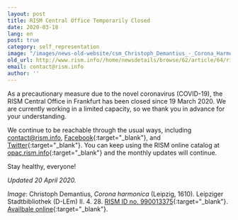 ```yaml
---
layout: post
title: RISM Central Office Temporarily Closed
date: 2020-03-18
lang: en
post: true
category: self_representation
image: "/images/news-old-website/csm_Christoph_Demantius_-_Corona_Harmonica_e186d80a86.jpg"
old_url: http://www.rism.info//home/newsdetails/browse/62/article/64/rism-central-office-temporarily-closed.html
email: contact@rism.info
author: ''
---
```



As a precautionary measure due to the novel coronavirus (COVID-19), the RISM Central Office in Frankfurt has been closed since 19 March 2020. We are currently working in a limited capacity, so we thank you in advance for your understanding.

We continue to be reachable through the usual ways, including [contact@rism.info](mailto:contact@rism.info), [Facebook](https://www.facebook.com/pages/RISM-R%C3%A9pertoire-International-des-Sources-Musicales/103775449663308){:target="_blank"}, and [Twitter](https://twitter.com/RISM_music){:target="_blank"}. You can keep using the RISM online catalog at [opac.rism.info](https://opac.rism.info/index.php?id=4){:target="_blank"} and the monthly updates will continue.

Stay healthy, everyone!

_Updated 20 April 2020._



_Image_: Christoph Demantius, _Corona harmonica_ (Leipzig, 1610). Leipziger Stadtbibliothek (D-LEm) II. 4. 28. [RISM ID no. 990013375](https://opac.rism.info/search?id=990013375&View=rism){:target="_blank"}. [Availbale online](http://digital.slub-dresden.de/id455638314){:target="_blank"}.

<script type="text/javascript">var switchTo5x=true;</script><script type="text/javascript" src="http://w.sharethis.com/button/buttons.js"></script><script type="text/javascript">stLight.options({publisher: "9b601438-1ce1-49d8-bfd7-9cff5df54c17", doNotHash: false, doNotCopy: false, hashAddressBar: false});</script>
